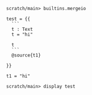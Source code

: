 ``` ucm
scratch/main> builtins.mergeio
```

```` unison
test = {{
  ```
  t : Text
  t = "hi"

  t
  ```
  @source{t1}

}}

t1 = "hi"
````

``` ucm
scratch/main> display test
```
